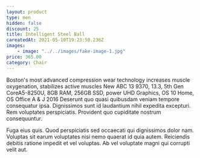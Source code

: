 ```yaml
---
layout: product
type: men
hidden: false
discount: 25
title: Intelligent Steel Ball
careatedAt: 2021-05-10T19:23:50.236Z
images:
    - image: "../../images/fake-image-1.jpg"
price: 365.00
category: Chair
---
```

Boston's most advanced compression wear technology increases muscle oxygenation, stabilizes active muscles
New ABC 13 9370, 13.3, 5th Gen CoreA5-8250U, 8GB RAM, 256GB SSD, power UHD Graphics, OS 10 Home, OS Office A & J 2016
Deserunt quo quasi quibusdam veniam tempore consequatur ipsa. Dignissimos sunt id laudantium nihil expedita excepturi. Rem voluptates perspiciatis. Provident quo cupiditate nostrum consequuntur.
 Fuga eius quis. Quod perspiciatis sed occaecati qui dignissimos dolor nam. Voluptas sit earum voluptates nisi nemo quaerat id quia autem. Reiciendis debitis ratione impedit et vel voluptas. Ab vel voluptate magni qui corrupti velit aut.
